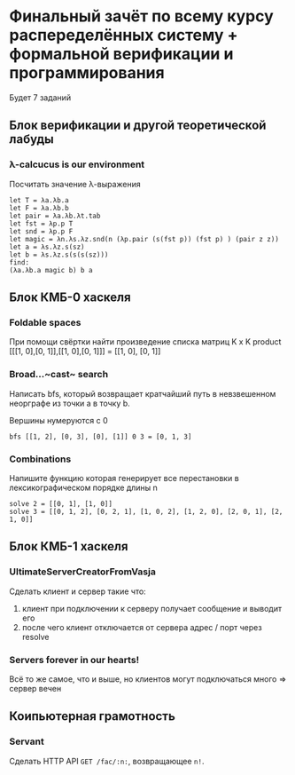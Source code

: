 # Финальный зачёт по всему курсу распеределённых систему + формальной верификации и программирования
Будет 7 заданий

## Блок верификации и другой теоретической лабуды
### λ-calcucus is our environment
Посчитать значение λ-выражения
```
let T = λa.λb.a
let F = λa.λb.b
let pair = λa.λb.λt.tab
let fst = λp.p T
let snd = λp.p F
let magic = λn.λs.λz.snd(n (λp.pair (s(fst p)) (fst p) ) (pair z z))
let a = λs.λz.s(sz)
let b = λs.λz.s(s(s(sz)))
find: 
(λa.λb.a magic b) b a
```

## Блок КМБ-0 хаскеля
### Foldable spaces
При помощи свёртки найти произведение списка матриц K x K
product [[[1, 0],[0, 1]],[[1, 0],[0, 1]]] = [[1, 0], [0, 1]]

### Broad...~cast~ search
Написать bfs, который возвращает кратчайший путь в невзвешенном неорграфе из точки а в точку b.

Вершины нумеруются с 0
```
bfs [[1, 2], [0, 3], [0], [1]] 0 3 = [0, 1, 3]
```

### Combinations
Напишите функцию которая генерирует все перестановки в лексикографическом порядке длины n
```
solve 2 = [[0, 1], [1, 0]]
solve 3 = [[0, 1, 2], [0, 2, 1], [1, 0, 2], [1, 2, 0], [2, 0, 1], [2, 1, 0]]
```

## Блок КМБ-1 хаскеля
### UltimateServerCreatorFromVasja
Сделать клиент и сервер такие что:
1. клиент при подключении к серверу получает сообщение и выводит его
2. после чего клиент отключается от сервера
адрес / порт через resolve

### Servers forever in our hearts!
Всё то же самое, что и выше, но клиентов могут подключаться много => сервер вечен

## Коипьютерная грамотность

### Servant

Сделать HTTP API `GET /fac/:n:`, возвращающее `n!`.
